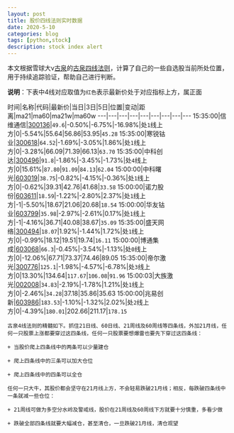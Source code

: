 ```yaml
---
layout: post
title: 股价四线法则实时数据
date: 2020-5-10
categories: blog
tags: [python,stock]
description: stock index alert
---
```



本文根据雪球大v[古泉](https://xueqiu.com/u/7148646888)的[古泉四线法则](https://xueqiu.com/7148646888/130498192)，计算了自己的一些自选股当前所处位置，用于持续追踪验证，帮助自己进行判断。

**说明**：下表中4线对应取值为`红色`表示最新价处于对应指标上方，属正面

时间|名称|代码|最新价|当日|3日|5日|位置|变动|距离|ma21|ma60|ma21w|ma60w
---|---|---|---|---|---|---|---|---
15:35:00|信维通信|[300136](https://xueqiu.com/S/SZ300136)|`49.6`|-0.50%|-6.75%|-16.98%|处`1`线上方|0|-5.54%|55.64|56.86|53.95|`45.28`
15:35:00|寒锐钴业|[300618](https://xueqiu.com/S/SZ300618)|`64.52`|-1.69%|-3.05%|1.86%|处`1`线上方|0|-3.28%|66.09|71.39|66.13|`63.70`
15:35:00|中科创达|[300496](https://xueqiu.com/S/SZ300496)|`91.8`|-1.86%|-3.45%|-1.73%|处`4`线上方|0|15.61%|`87.80`|`91.09`|`84.13`|`62.04`
15:00:00|中科曙光|[603019](https://xueqiu.com/S/SH603019)|`38.75`|-0.82%|-4.15%|-0.36%|处`1`线上方|0|-0.62%|39.31|42.76|41.68|`33.58`
15:00:00|诺力股份|[603611](https://xueqiu.com/S/SH603611)|`18.59`|-1.22%|-2.80%|2.37%|处`1`线上方|-1|-5.50%|18.67|21.06|20.68|`18.54`
15:00:00|华友钴业|[603799](https://xueqiu.com/S/SH603799)|`35.98`|-2.97%|-2.61%|0.17%|处`1`线上方|-1|-4.16%|36.71|40.08|38.67|`35.09`
15:35:00|盛天网络|[300494](https://xueqiu.com/S/SZ300494)|`18.07`|1.92%|-1.44%|1.72%|处`1`线上方|0|-0.99%|18.12|19.51|19.74|`16.11`
15:00:00|博通集成|[603068](https://xueqiu.com/S/SH603068)|`66.3`|-0.45%|-3.54%|-1.13%|处`0`线上方|0|-12.06%|67.71|73.37|74.46|89.05
15:35:00|帝尔激光|[300776](https://xueqiu.com/S/SZ300776)|`125.1`|-1.98%|-4.57%|-6.78%|处`3`线上方|0|13.30%|134.64|`117.67`|`106.08`|`91.96`
15:00:03|大族激光|[002008](https://xueqiu.com/S/SZ002008)|`34.83`|-2.19%|-1.78%|1.21%|处`1`线上方|0|-2.46%|`34.28`|37.18|35.86|35.63
15:00:00|兆易创新|[603986](https://xueqiu.com/S/SH603986)|`183.53`|-1.10%|-1.32%|2.02%|处`2`线上方|0|-4.39%|`180.01`|202.66|211.17|`178.15`

```
古泉4线法则的精髓如下。抓住21日线、60日线、21周线及60周线等四条线，外加21月线，任何一只股票上涨都要穿过这四条线，任何一只股票要想爆雷也要先下穿过这四条线：

+ 当股价爬上四条线中的两条可以少量建仓

+ 爬上四条线中的三条可以加大仓位

+ 爬上四条线中的四条可以全仓

任何一只大牛，其股价都会坚守在21月线上方，不会轻易跌破21月线；相反，每跌破四条线中一条就减一些仓位：

+ 21周线可做为多空分水岭及警戒线，股价在21周线及60周线下方就要十分慎重，多看少做

+ 跌破全部四条线就要大幅减仓，甚至清仓，一旦跌破21月线，清仓观望
```